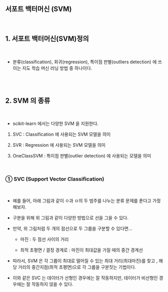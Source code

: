 ## 서포트 백터머신 (SVM)

<br/>

## 1. 서포트 백터머신(SVM)정의

<br/>

- 분류(classification), 회귀(regression), 특이점 판별(outliers detection) 에 쓰이는 지도 학습 머신 러닝 방법 중 하나이다.

<br/><br/>

## 2. SVM 의 종류

<br/>

- scikit-learn 에서는 다양한 SVM 을 지원한다.

1. SVC : Classification 에 사용되는 SVM 모델을 의미

2. SVR : Regression 에 사용되는 SVM 모델을 의미

3. OneClassSVM : 특이점 판별(outlier detection) 에 사용되는 모델을 의미

<br/>

### ① SVC (Support Vector Classification)

<br/>

- 예를 들어, 아래 그림과 같이 ㅇ과 ㅁ의 두 범주를 나누는 분류 문제를 푼다고 가정해보자.
  
- 구분을 위해 위 그림과 같이 다양한 방법으로 선을 그을 수 있다.

- 만약, 위 그림처럼 두 개의 점선으로 두 그룹을 구분할 수 있다면…

  - 마진 : 두 점선 사이의 거리

  - 최적 초평면 / 결정 경계로 : 마진이 최대값을 가질 때의 중간 경계선

- 따라서, SVM 은 각 그룹이 최대로 떨어질 수 있는 최대 거리(최대마진)를 찾고 , 해당 거리의 중간지점(최적 초평면)으로 각 그룹을 구분짓는 기법이다.
  
- 이와 같은 SVC 는 데이터가 선형인 경우에는 잘 작동하지만, 데이터가 비선형인 경우에는 잘 작동하지 않을 수 있다.


